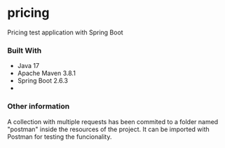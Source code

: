 # pricing
Pricing test application with Spring Boot

### Built With
- Java 17
- Apache Maven 3.8.1
- Spring Boot 2.6.3
- 
### Other information

A collection with multiple requests has been commited to a folder named "postman" inside the resources of the project.
It can be imported with Postman for testing the funcionality.
